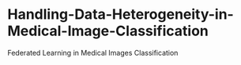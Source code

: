 # Handling-Data-Heterogeneity-in-Medical-Image-Classification
Federated Learning in Medical Images Classification
